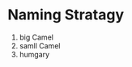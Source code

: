 <!--
 * @Descripttion: 
 * @version: 
 * @Author: fuanlei
 * @Date: 2019-09-30 14:19:16
 * @LastEditors: fuanlei
 * @LastEditTime: 2019-09-30 14:19:16
 -->
# Naming Stratagy
1. big Camel
2. samll Camel
3. humgary 